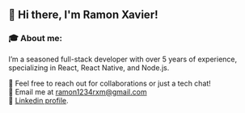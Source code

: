 ## 👋 Hi there, I'm Ramon Xavier!

### 🎓 About me:

I’m a seasoned full-stack developer with over 5 years of experience, specializing in React, React Native, and Node.js.

💬 Feel free to reach out for collaborations or just a tech chat!<br/>
📧 Email me at ramon1234rxm@gmail.com<br/>
🔗 [Linkedin profile](https://linkedin.com/in/ramonxm).<br/>
